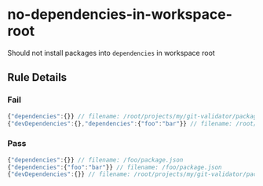 <!-- prettier-ignore-start -->
# no-dependencies-in-workspace-root

Should not install packages into `dependencies` in workspace root

## Rule Details

### Fail

```ts
{"dependencies":{}} // filename: /root/projects/my/git-validator/package.json
{"devDependencies":{},"dependencies":{"foo":"bar"}} // filename: /root/projects/my/git-validator/package.json
```

### Pass

```ts
{"dependencies":{}} // filename: /foo/package.json
{"dependencies":{"foo":"bar"}} // filename: /foo/package.json
{"devDependencies":{}} // filename: /root/projects/my/git-validator/package.json
```
<!-- prettier-ignore-end -->
